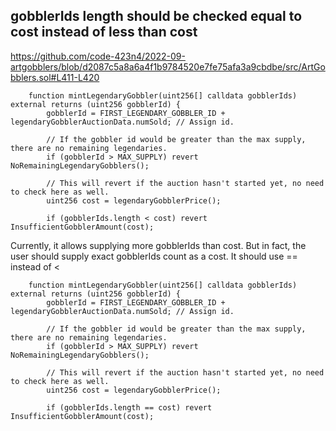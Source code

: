 ## gobblerIds length should be checked equal to cost instead of less than cost

https://github.com/code-423n4/2022-09-artgobblers/blob/d2087c5a8a6a4f1b9784520e7fe75afa3a9cbdbe/src/ArtGobblers.sol#L411-L420

```
    function mintLegendaryGobbler(uint256[] calldata gobblerIds) external returns (uint256 gobblerId) {
        gobblerId = FIRST_LEGENDARY_GOBBLER_ID + legendaryGobblerAuctionData.numSold; // Assign id.

        // If the gobbler id would be greater than the max supply, there are no remaining legendaries.
        if (gobblerId > MAX_SUPPLY) revert NoRemainingLegendaryGobblers();

        // This will revert if the auction hasn't started yet, no need to check here as well.
        uint256 cost = legendaryGobblerPrice();

        if (gobblerIds.length < cost) revert InsufficientGobblerAmount(cost);
```

Currently, it allows supplying more gobblerIds than cost. But in fact, the user should supply exact gobblerIds count as a cost. It should use == instead of <

```
    function mintLegendaryGobbler(uint256[] calldata gobblerIds) external returns (uint256 gobblerId) {
        gobblerId = FIRST_LEGENDARY_GOBBLER_ID + legendaryGobblerAuctionData.numSold; // Assign id.

        // If the gobbler id would be greater than the max supply, there are no remaining legendaries.
        if (gobblerId > MAX_SUPPLY) revert NoRemainingLegendaryGobblers();

        // This will revert if the auction hasn't started yet, no need to check here as well.
        uint256 cost = legendaryGobblerPrice();

        if (gobblerIds.length == cost) revert InsufficientGobblerAmount(cost);
```